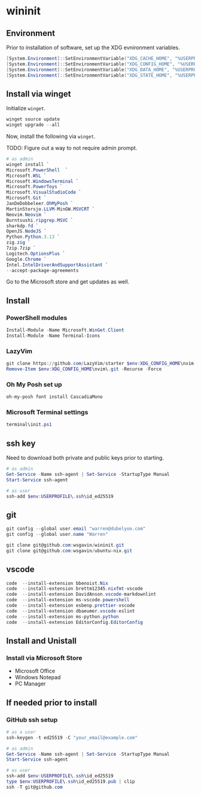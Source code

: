 # wininit

## Environment

Prior to installation of software, set up the XDG evnironment variables.

```powershell
[System.Environment]::SetEnvironmentVariable("XDG_CACHE_HOME", "%USERPROFILE%\.cache", "User")
[System.Environment]::SetEnvironmentVariable("XDG_CONFIG_HOME", "%USERPROFILE%\.config", "User")
[System.Environment]::SetEnvironmentVariable("XDG_DATA_HOME", "%USERPROFILE%\.local\share", "User")
[System.Environment]::SetEnvironmentVariable("XDG_STATE_HOME", "%USERPROFILE%\.local\state", "User")
```

## Install via winget

Initialize `winget`.

```powershell
winget source update
winget upgrade --all
```
Now, install the following via `winget`.

TODO: Figure out a way to not require admin prompt.

```powershell
# as admin
winget install `
Microsoft.PowerShell  `
Microsoft.WSL `
Microsoft.WindowsTerminal `
Microsoft.PowerToys `
Microsoft.VisualStudioCode `
Microsoft.Git `
JanDeDobbeleer.OhMyPosh `
MartinStorsjo.LLVM-MinGW.MSVCRT `
Neovim.Neovim `
Burntsushi.ripgrep.MSVC `
sharkdp.fd `
OpenJS.NodeJS `
Python.Python.3.13 `
zig.zig `
7zip.7zip `
Logitech.OptionsPlus `
Google.Chrome `
Intel.IntelDriverAndSupportAssistant `
--accept-package-agreements
```

Go to the Microsoft store and get updates as well.

## Install

### PowerShell modules

```powershell
Install-Module -Name Microsoft.WinGet.Client
Install-Module -Name Terminal-Icons
```

### LazyVim

```powershell
git clone https://github.com/LazyVim/starter $env:XDG_CONFIG_HOME\nvim
Remove-Item $env:XDG_CONFIG_HOME\nvim\.git -Recurse -Force
```

### Oh My Posh set up

``` powershell
oh-my-posh font install CascadiaMono
```

### Microsoft Terminal settings

```powershell
terminal\init.ps1
```

## ssh key

Need to download both private and public keys prior to starting.

```powershell
# as admin
Get-Service -Name ssh-agent | Set-Service -StartupType Manual
Start-Service ssh-agent

# as user
ssh-add $env:USERPROFILE\.ssh\id_ed25519
```

## git

```powershell
git config --global user.email "warren@dubelyoo.com"
git config --global user.name "Warren"

git clone git@github.com:wsgavin/wininit.git 
git clone git@github.com:wsgavin/ubuntu-nix.git  

```

## vscode

```powershell
code  --install-extension bbenoist.Nix
code  --install-extension brettm12345.nixfmt-vscode
code  --install-extension DavidAnson.vscode-markdownlint
code  --install-extension ms-vscode.powershell
code  --install-extension esbenp.prettier-vscode
code  --install-extension dbaeumer.vscode-eslint
code  --install-extension ms-python.python
code  --install-extension EditorConfig.EditorConfig
```

## Install and Unistall

### Install via Microsoft Store

- Microsoft Office
- Windows Notepad
- PC Manager


## If needed prior to install

### GitHub ssh setup

```powershell
# as a user
ssh-keygen -t ed25519 -C "your_email@example.com"

# as admin
Get-Service -Name ssh-agent | Set-Service -StartupType Manual
Start-Service ssh-agent

# as user
ssh-add $env:USERPROFILE\.ssh\id_ed25519
type $env:USERPROFILE\.ssh\id_ed25519.pub | clip
ssh -T git@github.com
```